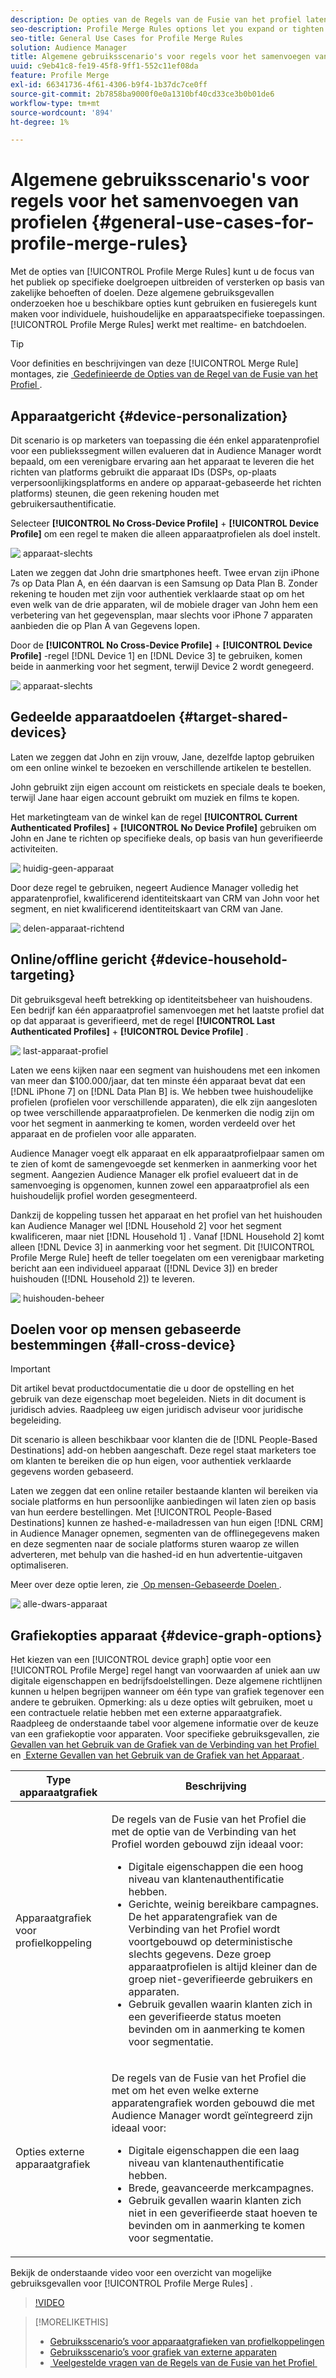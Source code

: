 ```yaml
---
description: De opties van de Regels van de Fusie van het profiel laten u publieksnadruk op specifiek publiek uitbreiden of versterken dat op bedrijfsbehoeften of doelstellingen wordt gebaseerd. Deze algemene gebruiksgevallen onderzoeken hoe u beschikbare opties kunt gebruiken en fusieregels kunt maken voor individuele, huishoudelijke en apparaatspecifieke toepassingen.
seo-description: Profile Merge Rules options let you expand or tighten audience focus on specific audiences based on business needs or goals. These general use cases explore how to use available options and create merge rules for individual, household, and cross-device targeting.
seo-title: General Use Cases for Profile Merge Rules
solution: Audience Manager
title: Algemene gebruiksscenario's voor regels voor het samenvoegen van profielen
uuid: c9eb41c8-fe19-45f8-9ff1-552c11ef08da
feature: Profile Merge
exl-id: 66341736-4f61-4306-b9f4-1b37dc7ce0ff
source-git-commit: 2b7858ba9000f0e0a1310bf40cd33ce3b0b01de6
workflow-type: tm+mt
source-wordcount: '894'
ht-degree: 1%

---
```


# Algemene gebruiksscenario&#39;s voor regels voor het samenvoegen van profielen {#general-use-cases-for-profile-merge-rules}

Met de opties van [!UICONTROL Profile Merge Rules] kunt u de focus van het publiek op specifieke doelgroepen uitbreiden of versterken op basis van zakelijke behoeften of doelen. Deze algemene gebruiksgevallen onderzoeken hoe u beschikbare opties kunt gebruiken en fusieregels kunt maken voor individuele, huishoudelijke en apparaatspecifieke toepassingen. [!UICONTROL Profile Merge Rules] werkt met realtime- en batchdoelen.

>[!TIP]
>
>Voor definities en beschrijvingen van deze [!UICONTROL Merge Rule] montages, zie [&#x200B; Gedefinieerde de Opties van de Regel van de Fusie van het Profiel &#x200B;](merge-rule-definitions.md).

## Apparaatgericht {#device-personalization}

Dit scenario is op marketers van toepassing die één enkel apparatenprofiel voor een publiekssegment willen evalueren dat in Audience Manager wordt bepaald, om een verenigbare ervaring aan het apparaat te leveren die het richten van platforms gebruikt die apparaat IDs (DSPs, op-plaats verpersoonlijkingsplatforms en andere op apparaat-gebaseerde het richten platforms) steunen, die geen rekening houden met gebruikersauthentificatie.

Selecteer **[!UICONTROL No Cross-Device Profile]** + **[!UICONTROL Device Profile]** om een regel te maken die alleen apparaatprofielen als doel instelt.

![&#x200B; apparaat-slechts &#x200B;](assets/device-only.png)

Laten we zeggen dat John drie smartphones heeft. Twee ervan zijn iPhone 7s op Data Plan A, en één daarvan is een Samsung op Data Plan B. Zonder rekening te houden met zijn voor authentiek verklaarde staat op om het even welk van de drie apparaten, wil de mobiele drager van John hem een verbetering van het gegevensplan, maar slechts voor iPhone 7 apparaten aanbieden die op Plan A van Gegevens lopen.

Door de **[!UICONTROL No Cross-Device Profile]** + **[!UICONTROL Device Profile]** -regel [!DNL Device 1] en [!DNL Device 3] te gebruiken, komen beide in aanmerking voor het segment, terwijl Device 2 wordt genegeerd.

![&#x200B; apparaat-slechts &#x200B;](assets/device-management.png)

## Gedeelde apparaatdoelen {#target-shared-devices}

Laten we zeggen dat John en zijn vrouw, Jane, dezelfde laptop gebruiken om een online winkel te bezoeken en verschillende artikelen te bestellen.

John gebruikt zijn eigen account om reistickets en speciale deals te boeken, terwijl Jane haar eigen account gebruikt om muziek en films te kopen.

Het marketingteam van de winkel kan de regel **[!UICONTROL Current Authenticated Profiles]** + **[!UICONTROL No Device Profile]** gebruiken om John en Jane te richten op specifieke deals, op basis van hun geverifieerde activiteiten.

![&#x200B; huidig-geen-apparaat &#x200B;](assets/current-no-device.png)

Door deze regel te gebruiken, negeert Audience Manager volledig het apparatenprofiel, kwalificerend identiteitskaart van CRM van John voor het segment, en niet kwalificerend identiteitskaart van CRM van Jane.

![&#x200B; delen-apparaat-richtend &#x200B;](assets/shared-device-targeting.png)

## Online/offline gericht {#device-household-targeting}

Dit gebruiksgeval heeft betrekking op identiteitsbeheer van huishoudens. Een bedrijf kan één apparaatprofiel samenvoegen met het laatste profiel dat op dat apparaat is geverifieerd, met de regel **[!UICONTROL Last Authenticated Profiles]** + **[!UICONTROL Device Profile]** .

![&#x200B; last-apparaat-profiel &#x200B;](assets/last-device-profile.png)

Laten we eens kijken naar een segment van huishoudens met een inkomen van meer dan $100.000/jaar, dat ten minste één apparaat bevat dat een [!DNL iPhone 7] on [!DNL Data Plan B] is. We hebben twee huishoudelijke profielen (profielen voor verschillende apparaten), die elk zijn aangesloten op twee verschillende apparaatprofielen. De kenmerken die nodig zijn om voor het segment in aanmerking te komen, worden verdeeld over het apparaat en de profielen voor alle apparaten.

Audience Manager voegt elk apparaat en elk apparaatprofielpaar samen om te zien of komt de samengevoegde set kenmerken in aanmerking voor het segment. Aangezien Audience Manager elk profiel evalueert dat in de samenvoeging is opgenomen, kunnen zowel een apparaatprofiel als een huishoudelijk profiel worden gesegmenteerd.

Dankzij de koppeling tussen het apparaat en het profiel van het huishouden kan Audience Manager wel [!DNL Household 2] voor het segment kwalificeren, maar niet [!DNL Household 1] . Vanaf [!DNL Household 2] komt alleen [!DNL Device 3] in aanmerking voor het segment. Dit [!UICONTROL Profile Merge Rule] heeft de teller toegelaten om een verenigbaar marketing bericht aan een individueel apparaat ([!DNL Device 3]) en breder huishouden ([!DNL Household 2]) te leveren.

![&#x200B; huishouden-beheer &#x200B;](assets/household-management.png)

## Doelen voor op mensen gebaseerde bestemmingen {#all-cross-device}

>[!IMPORTANT]
>
>Dit artikel bevat productdocumentatie die u door de opstelling en het gebruik van deze eigenschap moet begeleiden. Niets in dit document is juridisch advies. Raadpleeg uw eigen juridisch adviseur voor juridische begeleiding.

Dit scenario is alleen beschikbaar voor klanten die de [!DNL People-Based Destinations] add-on hebben aangeschaft. Deze regel staat marketers toe om klanten te bereiken die op hun eigen, voor authentiek verklaarde gegevens worden gebaseerd.

Laten we zeggen dat een online retailer bestaande klanten wil bereiken via sociale platforms en hun persoonlijke aanbiedingen wil laten zien op basis van hun eerdere bestellingen. Met [!UICONTROL People-Based Destinations] kunnen ze hashed-e-mailadressen van hun eigen [!DNL CRM] in Audience Manager opnemen, segmenten van de offlinegegevens maken en deze segmenten naar de sociale platforms sturen waarop ze willen adverteren, met behulp van die hashed-id en hun advertentie-uitgaven optimaliseren.

Meer over deze optie leren, zie [&#x200B; Op mensen-Gebaseerde Doelen &#x200B;](../destinations/people-based-destinations-overview.md).

![&#x200B; alle-dwars-apparaat &#x200B;](assets/all-cross-device.png)

## Grafiekopties apparaat {#device-graph-options}

Het kiezen van een [!UICONTROL device graph] optie voor een [!UICONTROL Profile Merge] regel hangt van voorwaarden af uniek aan uw digitale eigenschappen en bedrijfsdoelstellingen. Deze algemene richtlijnen kunnen u helpen begrijpen wanneer om één type van grafiek tegenover een andere te gebruiken. Opmerking: als u deze opties wilt gebruiken, moet u een contractuele relatie hebben met een externe apparaatgrafiek. Raadpleeg de onderstaande tabel voor algemene informatie over de keuze van een grafiekoptie voor apparaten. Voor specifieke gebruiksgevallen, zie [&#x200B; Gevallen van het Gebruik van de Grafiek van de Verbinding van het Profiel &#x200B;](profile-link-use-case.md) en [&#x200B; Externe Gevallen van het Gebruik van de Grafiek van het Apparaat &#x200B;](external-graph-use-cases.md).

<table id="table_66D9152D4FF040A186003272D456625D"> 
 <thead> 
  <tr> 
   <th colname="col1" class="entry"> Type apparaatgrafiek </th> 
   <th colname="col2" class="entry"> Beschrijving </th> 
  </tr>
 </thead>
 <tbody> 
  <tr> 
   <td colname="col1"> <p><span class="wintitle"> Apparaatgrafiek voor profielkoppeling </span> </p> </td> 
   <td colname="col2"> <p><span class="wintitle"> De regels van de Fusie van het Profiel </span> die met de <span class="wintitle"> optie van de Verbinding van het Profiel </span> worden gebouwd zijn ideaal voor: </p> <p> 
     <ul id="ul_FF44FA894BB2448887C8EDA9C8407EF9"> 
      <li id="li_E22505210C664FE6A9AA7C61244B36DA">Digitale eigenschappen die een hoog niveau van klantenauthentificatie hebben. </li> 
      <li id="li_BE7112EE611E4DEB95B5C0A2852BFA97">Gerichte, weinig bereikbare campagnes. De <span class="wintitle"> het apparatengrafiek van de Verbinding van het Profiel </span> wordt voortgebouwd op deterministische slechts gegevens. Deze groep apparaatprofielen is altijd kleiner dan de groep niet-geverifieerde gebruikers en apparaten. </li> 
      <li id="li_5FD9E936A72A4EFE80E694FA2E08E385">Gebruik gevallen waarin klanten zich in een geverifieerde status moeten bevinden om in aanmerking te komen voor segmentatie. </li> 
     </ul> </p> </td> 
  </tr> 
  <tr> 
   <td colname="col1"> <p>Opties externe apparaatgrafiek </p> </td> 
   <td colname="col2"> <p><span class="wintitle"> De regels van de Fusie van het Profiel </span> die met om het even welke externe apparatengrafiek worden gebouwd die met <span class="keyword"> Audience Manager </span> wordt geïntegreerd zijn ideaal voor: </p> <p> 
     <ul id="ul_D76D773988604A619FA4A3BF37F910F0"> 
      <li id="li_969A0755A9E34CBEB2F7331C137B9A26">Digitale eigenschappen die een laag niveau van klantenauthentificatie hebben. </li> 
      <li id="li_AC78C8B4AD5340FFAC44FE851096C6A6">Brede, geavanceerde merkcampagnes. </li> 
      <li id="li_14AEC54CE34440889A3A36324EC6F497">Gebruik gevallen waarin klanten zich niet in een geverifieerde staat hoeven te bevinden om in aanmerking te komen voor segmentatie. </li> 
     </ul> </p> </td> 
  </tr> 
 </tbody> 
</table>

Bekijk de onderstaande video voor een overzicht van mogelijke gebruiksgevallen voor [!UICONTROL Profile Merge Rules] .

>[!VIDEO](https://video.tv.adobe.com/v/28975/)

>[!MORELIKETHIS]
>
>* [Gebruiksscenario’s voor apparaatgrafieken van profielkoppelingen](profile-link-use-case.md)
>* [Gebruiksscenario’s voor grafiek van externe apparaten](external-graph-use-cases.md)
>* [&#x200B; Veelgestelde vragen van de Regels van de Fusie van het Profiel &#x200B;](../../faq/faq-profile-merge.md)
